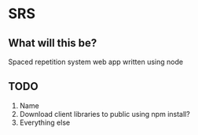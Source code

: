 SRS
===

What will this be?
------------------

Spaced repetition system web app written using node

TODO
----

1. Name
2. Download client libraries to public using npm install?
3. Everything else